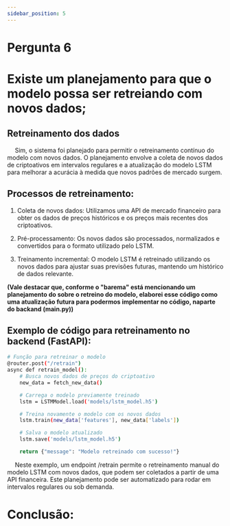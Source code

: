 ```yaml
---
sidebar_position: 5
---
```


# Pergunta 6

# Existe um planejamento para que o modelo possa ser retreiando com novos dados;

## Retreinamento dos dados

&emsp; Sim, o sistema foi planejado para permitir o retreinamento contínuo do modelo com novos dados. O planejamento envolve a coleta de novos dados de criptoativos em intervalos regulares e a atualização do modelo LSTM para melhorar a acurácia à medida que novos padrões de mercado surgem.

## Processos de retreinamento:

1. Coleta de novos dados: Utilizamos uma API de mercado financeiro para obter os dados de preços históricos e os preços mais recentes dos criptoativos.

2. Pré-processamento: Os novos dados são processados, normalizados e convertidos para o formato utilizado pelo LSTM.

3. Treinamento incremental: O modelo LSTM é retreinado utilizando os novos dados para ajustar suas previsões futuras, mantendo um histórico de dados relevante.

**(Vale destacar que, conforme o "barema" está mencionando um planejamento do sobre o retreino do modelo, elaborei esse código como uma atualização futura para podermos implementar no código, naparte do backand (main.py))**

## Exemplo de código para retreinamento no backend (FastAPI):

```bash
# Função para retreinar o modelo
@router.post("/retrain")
async def retrain_model():
    # Busca novos dados de preços do criptoativo
    new_data = fetch_new_data()

    # Carrega o modelo previamente treinado
    lstm = LSTMModel.load('models/lstm_model.h5')

    # Treina novamente o modelo com os novos dados
    lstm.train(new_data['features'], new_data['labels'])

    # Salva o modelo atualizado
    lstm.save('models/lstm_model.h5')

    return {"message": "Modelo retreinado com sucesso!"}
```

&emsp; Neste exemplo, um endpoint /retrain permite o retreinamento manual do modelo LSTM com novos dados, que podem ser coletados a partir de uma API financeira. Este planejamento pode ser automatizado para rodar em intervalos regulares ou sob demanda.

# Conclusão:

&emsp; 